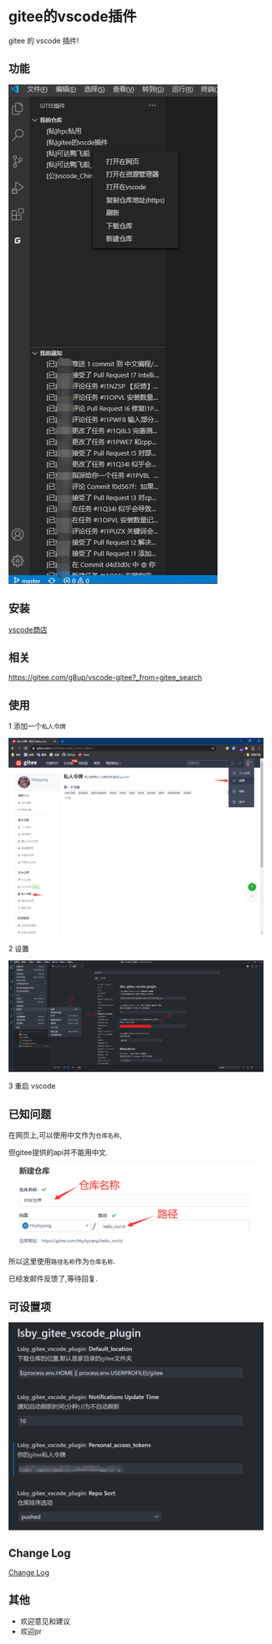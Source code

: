 # gitee的vscode插件

gitee 的 vscode 插件!

## 功能

![效果图](doc/效果图.png)

## 安装

[vscode商店](https://marketplace.visualstudio.com/items?itemName=hbybyyang.gitee-vscode-plugin)

## 相关

<https://gitee.com/g8up/vscode-gitee?_from=gitee_search>

## 使用

1 添加一个`私人令牌`

![使用1](doc/使用1.png)

2 设置

![使用2](doc/使用2.png)

3 重启 vscode

## 已知问题

在网页上,可以使用中文作为`仓库名称`,

但gitee提供的api并不能用中文.

![仓库和路径](doc/仓库和路径.png)

所以这里使用`路径名称`作为`仓库名称`.

已经发邮件反馈了,等待回复.

## 可设置项

![设置](doc/设置.png)

## Change Log

[Change Log](https://gitee.com/hbybyyang/gitee_vscde_plugin/blob/master/CHANGELOG.md)

## 其他

- 欢迎意见和建议
- 欢迎pr
